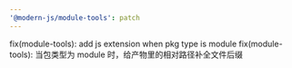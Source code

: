 ```yaml
---
'@modern-js/module-tools': patch
---
```


fix(module-tools): add js extension when pkg type is module
fix(module-tools): 当包类型为 module 时，给产物里的相对路径补全文件后缀
